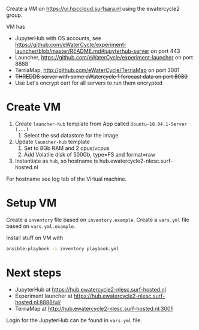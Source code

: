 Create a VM on https://ui.hpccloud.surfsara.nl using the ewatercycle2 group.

VM has
* JupyterHub with OS accounts, see https://github.com/eWaterCycle/experiment-launcher/blob/master/README.md#jupyterhub-server on port 443
* Launcher, https://github.com/eWaterCycle/experiment-launcher on port 8888
* TerriaMap, http://github.com/eWaterCycle/TerriaMap on port 3001
* ~~THREDDS server with some eWatercycle 1 forecast data on port 8080~~
* Use Let's encrypt cert for all servers to run them encrypted

# Create VM

1. Create `launcher-hub` template from App called `Ubuntu-18.04.1-Server (...)`
    1. Select the ssd datastore for the image
2. Update `launcher-hub` template
    1. Set to 8Gb RAM and 2 cpus/vcpus
    2. Add Volatile disk of 500Gb, type=FS and format=raw
5. Instantiate as `hub`, so hostname is hub.ewatercycle2-nlesc.surf-hosted.nl

For hostname see log tab of the Virtual machine.

# Setup VM

Create a `inventory` file based on `inventory.example`.
Create a `vars.yml` file based on `vars.yml.example`.

Install stuff on VM with

```bash
ansible-playbook -i inventory playbook.yml
```

# Next steps

* JupyterHub at https://hub.ewatercycle2-nlesc.surf-hosted.nl
* Experiment launcher at https://hub.ewatercycle2-nlesc.surf-hosted.nl:8888/ui/
* TerriaMap at http://hub.ewatercycle2-nlesc.surf-hosted.nl:3001

Login for the JupyterHub can be found in `vars.yml` file.
